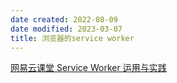 ```yaml
---
date created: 2022-08-09
date modified: 2023-03-07
title: 浏览器的service worker
---
```


[网易云课堂 Service Worker 运用与实践](https://mp.weixin.qq.com/s/3Ep5pJULvP7WHJvVJNDV-g)
